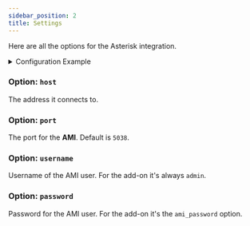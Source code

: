 ```yaml
---
sidebar_position: 2
title: Settings
---
```


Here are all the options for the Asterisk integration.


<details>
<summary>Configuration Example</summary>

```yaml title="Integration options"
host: localhost
port: 5038
username: admin
password: my-password
```

</details>

### Option: `host`
The address it connects to.

### Option: `port`
The port for the **AMI**. Default is `5038`.

### Option: `username`
Username of the AMI user. For the add-on it's always `admin`.

### Option: `password`
Password for the AMI user. For the add-on it's the `ami_password` option.